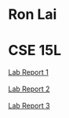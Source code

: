 # Ron Lai
# CSE 15L
[Lab Report 1](https://ronlai8o.github.io/cse15l-lab-reports/Lab1/lab-report-1-week-2.html)
\
\
[Lab Report 2](https://ronlai8o.github.io/cse15l-lab-reports/Lab2/lab-report-2-week-4.html)
\
\
[Lab Report 3](https://ronlai8o.github.io/cse15l-lab-reports/Lab3/lab-report-3-week-6.html)

